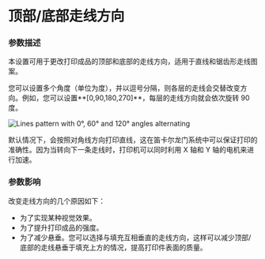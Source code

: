 顶部/底部走线方向
====
### **参数描述**
本设置可用于更改打印成品的顶部和底部的走线方向，适用于直线和锯齿形走线图案。

您可以设置多个角度（单位为度），并以逗号分隔，则各层的走线会交替改变方向。例如，您可以设置**[0,90,180,270]**，每层的走线方向就会依次旋转 90 度。

![Lines pattern with 0°, 60° and 120° angles alternating](../images/skin_angles.gif)

默认情况下，会按照对角线方向打印直线，这在笛卡尔龙门系统中可以保证打印的准确性。因为当转向下一条走线时，打印机可以同时利用 X 轴和 Y 轴的电机来进行加速。

### **参数影响**
改变走线方向的几个原因如下：
* 为了实现某种视觉效果。
* 为了提升打印成品的强度。
* 为了减少悬垂。您可以选择与填充互相垂直的走线方向，这样可以减少顶部/底部的走线悬垂于填充上方的情况，提高打印件表面的质量。